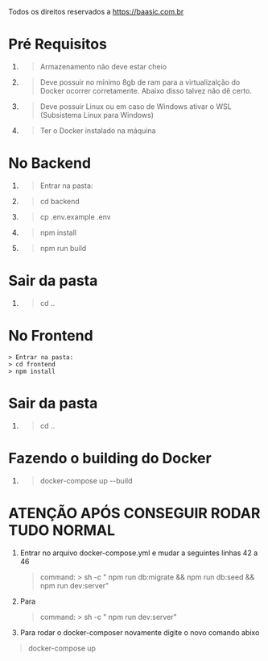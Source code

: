Todos os direitos reservados a https://baasic.com.br

# Pré Requisitos
1. > Armazenamento não deve estar cheio
2. > Deve possuir no mínimo 8gb de ram para a virtualizalção do Docker ocorrer corretamente. Abaixo disso talvez não dê certo.
3. > Deve possuir Linux ou em caso de Windows ativar o WSL (Subsistema Linux para Windows)
4. > Ter o Docker instalado na máquina  

# No Backend
1. > Entrar na pasta:
2. > cd backend
3. > cp .env.example .env
3. > npm install
4. > npm run build

# Sair da pasta
1. > cd ..

# No Frontend
    > Entrar na pasta:
    > cd frontend
    > npm install

# Sair da pasta
1. > cd ..

# Fazendo o building do Docker
1. > docker-compose up --build

# ATENÇÃO APÓS CONSEGUIR RODAR TUDO NORMAL
1. Entrar no arquivo docker-compose.yml e mudar a seguintes linhas 42 a 46
    > command: >
    >  sh -c "
    >  npm run db:migrate &&
    >  npm run db:seed &&
    >  npm run dev:server"

2. Para
    > command: >
    >  sh -c "
    >  npm run dev:server"


3. Para rodar o docker-composer novamente digite o novo comando abixo
> docker-compose up

